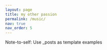 ```yaml
---
layout: page
title: my other passion
permalink: /music/
nav: true
nav_order: 5
---
```


Note-to-self: Use \_posts as template examples
